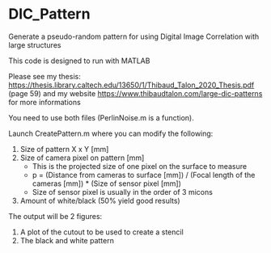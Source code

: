 # DIC_Pattern
Generate a pseudo-random pattern for using Digital Image Correlation with large structures

This code is designed to run with MATLAB

Please see my thesis: https://thesis.library.caltech.edu/13650/1/Thibaud_Talon_2020_Thesis.pdf (page 59) and my website https://www.thibaudtalon.com/large-dic-patterns for more informations

You need to use both files (PerlinNoise.m is a function). 

Launch CreatePattern.m where you can modify the following:
  1. Size of pattern X x Y [mm]
  2. Size of camera pixel on pattern [mm]
     -  This is the projected size of one pixel on the surface to measure
     -  p = (Distance from cameras to surface [mm]) / (Focal length of the cameras [mm]) * (Size of sensor pixel [mm])
     -  Size of sensor pixel is usually in the order of 3 micons
  3. Amount of white/black (50% yield good results)

The output will be 2 figures:
  1. A plot of the cutout to be used to create a stencil
  2. The black and white pattern
